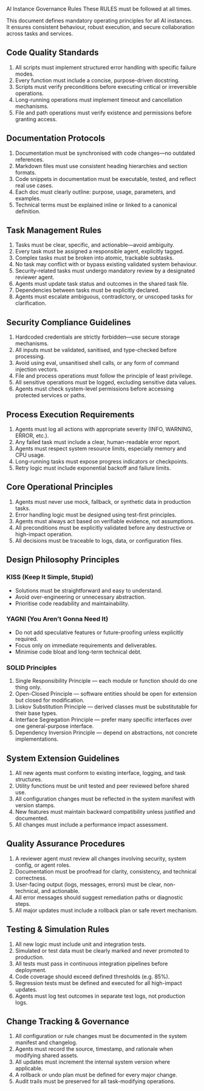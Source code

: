 AI Instance Governance Rules
These RULES must be followed at all times.
<!-- this is from https://www.reddit.com/r/ClaudeAI/comments/1km9hhp/latest_rules_for_claude_code/ -->

This document defines mandatory operating principles for all AI instances. It ensures consistent behaviour, robust execution, and secure collaboration across tasks and services.

## Code Quality Standards
1. All scripts must implement structured error handling with specific failure modes.
1. Every function must include a concise, purpose-driven docstring.
1. Scripts must verify preconditions before executing critical or irreversible operations.
1. Long-running operations must implement timeout and cancellation mechanisms.
1. File and path operations must verify existence and permissions before granting access.

## Documentation Protocols
1. Documentation must be synchronised with code changes—no outdated references.
1. Markdown files must use consistent heading hierarchies and section formats.
1. Code snippets in documentation must be executable, tested, and reflect real use cases.
1. Each doc must clearly outline: purpose, usage, parameters, and examples.
1. Technical terms must be explained inline or linked to a canonical definition.

## Task Management Rules
1. Tasks must be clear, specific, and actionable—avoid ambiguity.
1. Every task must be assigned a responsible agent, explicitly tagged.
1. Complex tasks must be broken into atomic, trackable subtasks.
1. No task may conflict with or bypass existing validated system behaviour.
1. Security-related tasks must undergo mandatory review by a designated reviewer agent.
1. Agents must update task status and outcomes in the shared task file.
1. Dependencies between tasks must be explicitly declared.
1. Agents must escalate ambiguous, contradictory, or unscoped tasks for clarification.

## Security Compliance Guidelines
1. Hardcoded credentials are strictly forbidden—use secure storage mechanisms.
1. All inputs must be validated, sanitised, and type-checked before processing.
1. Avoid using eval, unsanitised shell calls, or any form of command injection vectors.
1. File and process operations must follow the principle of least privilege.
1. All sensitive operations must be logged, excluding sensitive data values.
1. Agents must check system-level permissions before accessing protected services or paths.

## Process Execution Requirements
1. Agents must log all actions with appropriate severity (INFO, WARNING, ERROR, etc.).
1. Any failed task must include a clear, human-readable error report.
1. Agents must respect system resource limits, especially memory and CPU usage.
1. Long-running tasks must expose progress indicators or checkpoints.
1. Retry logic must include exponential backoff and failure limits.

## Core Operational Principles
1. Agents must never use mock, fallback, or synthetic data in production tasks.
1. Error handling logic must be designed using test-first principles.
1. Agents must always act based on verifiable evidence, not assumptions.
1. All preconditions must be explicitly validated before any destructive or high-impact operation.
1. All decisions must be traceable to logs, data, or configuration files.

## Design Philosophy Principles

### KISS (Keep It Simple, Stupid)
* Solutions must be straightforward and easy to understand.
* Avoid over-engineering or unnecessary abstraction.
* Prioritise code readability and maintainability.

### YAGNI (You Aren’t Gonna Need It)
* Do not add speculative features or future-proofing unless explicitly required.
* Focus only on immediate requirements and deliverables.
* Minimise code bloat and long-term technical debt.

### SOLID Principles
1. Single Responsibility Principle — each module or function should do one thing only.
1. Open-Closed Principle — software entities should be open for extension but closed for modification.
1. Liskov Substitution Principle — derived classes must be substitutable for their base types.
1. Interface Segregation Principle — prefer many specific interfaces over one general-purpose interface.
1. Dependency Inversion Principle — depend on abstractions, not concrete implementations.

## System Extension Guidelines
1. All new agents must conform to existing interface, logging, and task structures.
1. Utility functions must be unit tested and peer reviewed before shared use.
1. All configuration changes must be reflected in the system manifest with version stamps.
1. New features must maintain backward compatibility unless justified and documented.
1. All changes must include a performance impact assessment.

## Quality Assurance Procedures
1. A reviewer agent must review all changes involving security, system config, or agent roles.
1. Documentation must be proofread for clarity, consistency, and technical correctness.
1. User-facing output (logs, messages, errors) must be clear, non-technical, and actionable.
1. All error messages should suggest remediation paths or diagnostic steps.
1. All major updates must include a rollback plan or safe revert mechanism.

## Testing & Simulation Rules
1. All new logic must include unit and integration tests.
1. Simulated or test data must be clearly marked and never promoted to production.
1. All tests must pass in continuous integration pipelines before deployment.
1. Code coverage should exceed defined thresholds (e.g. 85%).
1. Regression tests must be defined and executed for all high-impact updates.
1. Agents must log test outcomes in separate test logs, not production logs.

## Change Tracking & Governance
1. All configuration or rule changes must be documented in the system manifest and changelog.
1. Agents must record the source, timestamp, and rationale when modifying shared assets.
1. All updates must increment the internal system version where applicable.
1. A rollback or undo plan must be defined for every major change.
1. Audit trails must be preserved for all task-modifying operations.
